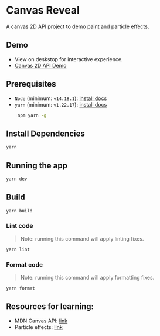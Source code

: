 # Canvas Reveal

A canvas 2D API project to demo paint and particle effects.

## Demo
- View on deskstop for interactive experience.
- [Canvas 2D API Demo](https://saspect-io.github.io/reveal-canvas/)



## Prerequisites

-   `Node` (minimum: `v14.18.1`): [install docs](https://nodejs.org/en/download/package-manager/)
-   `yarn` (minimum: `v1.22.17`): [install docs](https://www.npmjs.com/package/yarn)
    ```bash
     npm yarn -g
    ```

## Install Dependencies

```bash
yarn
```

## Running the app
```bash
yarn dev
```

## Build
```bash
yarn build
```

### Lint code
> Note: running this command will apply linting fixes.

```bash
yarn lint
```

### Format code

> Note: running this command will apply formatting fixes.

```bash
yarn format
```

## Resources for learning:
- MDN Canvas API: [link](https://developer.mozilla.org/en-US/docs/Web/API/Canvas_API)
- Particle effects: [link](https://www.youtube.com/watch?v=RCVxXgJ8xSk&list=PLMx93AkeYxpWOrJv27UpaNPxWyl4fA-Of&index=2)

